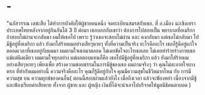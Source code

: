# -
"นภัสวรรณ เตชะสืบ ได้ทำการบังคับให้ผู้ชายคนหนึ่ง จดทะเบียนสมรสกับเธอ. ที่ อ.เมือง ฉะเชิงเทรา ประเทศไทยหลังจากอยู่กินกันได้ 3 ปี ต่อมา เธอบอกกับเขาว่า ต้องการไปสอบเป็น พยาบาลที่อเมริกา ถ้าสอบไม่ผ่านจะกลับมา ผมให้เธอไป เพราะ รู้ว่าเธอจะสอบไม่ผ่าน และ คงกลับมา แต่เธอไม่กลับมา ไปมีชู้อยู่ที่อเมริกา แล้ว ยังมาใส่ร้ายผมอย่างเสียๆหายๆ ทั้งที่ความเป็นจริง อะไรคืออะไร เธอก็รู้ดีอยู่แก่ใจ ตลอดเวลาที่เธออยู่กับผมมา ผมตามใจเธอมาตลอด ไม่เคยขัดใจอะไรเธอเลย ไม่เคยทำร้ายร่างกายเธอ แม้แต่นิดเดียว ผมตามใจทุกอย่าง แต่ผลตอบแทนก็คือ เธอไปมีชู้อยู่ที่อเมริกา แล้ว ยังมาใส่ร้ายผม อย่างเสียๆหายๆ เพียงเพื่อ สร้างความชอบธรรมในการมีชู้ของเธอ ผมถามจริงๆ ว่า คุณไม่ละอายใจบางหรอ ที่ทำกับผมอย่างนี้ ความจริงคืออะไร คุณก็รู้ดีอยู่กับใจ คุณมีความสุขในชีวิตมากไหม กับ การมีความสุข บน ความทุกข์ของคนอื่น( ตอนนี้สอบผ่านแล้วยังไง เมื่อถึงเวลา แล้วจะฟ้องหย่า เนื่องจากมีชู้ และฟ้องเรียกค่าเสียหาย ทั้งจาก ผู้ชาย และ ผู้หญิง เงินที่ได้จะนำเอาไปบริจาคให้มูลนิธิคนตาบอด )
